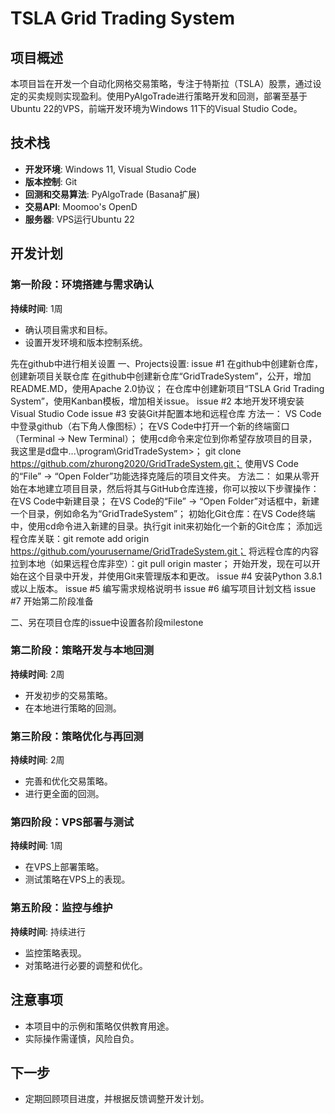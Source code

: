 # TSLA Grid Trading System

## 项目概述
本项目旨在开发一个自动化网格交易策略，专注于特斯拉（TSLA）股票，通过设定的买卖规则实现盈利。使用PyAlgoTrade进行策略开发和回测，部署至基于Ubuntu 22的VPS，前端开发环境为Windows 11下的Visual Studio Code。

## 技术栈
- **开发环境**: Windows 11, Visual Studio Code
- **版本控制**: Git
- **回测和交易算法**: PyAlgoTrade (Basana扩展)
- **交易API**: Moomoo's OpenD
- **服务器**: VPS运行Ubuntu 22

## 开发计划

### 第一阶段：环境搭建与需求确认
**持续时间**: 1周
- 确认项目需求和目标。
- 设置开发环境和版本控制系统。

先在github中进行相关设置
一、Projects设置:
issue #1 在github中创建新仓库，创建新项目关联仓库
在github中创建新仓库“GridTradeSystem”，公开，增加README.MD，使用Apache 2.0协议；
在仓库中创建新项目“TSLA Grid Trading System”，使用Kanban模板，增加相关issue。
issue #2 本地开发环境安装Visual Studio Code
issue #3 安装Git并配置本地和远程仓库
方法一：
VS Code中登录github（右下角人像图标）；
在VS Code中打开一个新的终端窗口（Terminal -> New Terminal）；
使用cd命令来定位到你希望存放项目的目录，我这里是d盘中...\program\GridTradeSystem>；
git clone https://github.com/zhurong2020/GridTradeSystem.git；
使用VS Code的“File” -> “Open Folder”功能选择克隆后的项目文件夹。
方法二：
如果从零开始在本地建立项目目录，然后将其与GitHub仓库连接，你可以按以下步骤操作：
在VS Code中新建目录；
在VS Code的“File” -> “Open Folder”对话框中，新建一个目录，例如命名为“GridTradeSystem”；
初始化Git仓库：在VS Code终端中，使用cd命令进入新建的目录。执行git init来初始化一个新的Git仓库；
添加远程仓库关联：git remote add origin https://github.com/yourusername/GridTradeSystem.git；
将远程仓库的内容拉到本地（如果远程仓库非空）：git pull origin master；
开始开发，现在可以开始在这个目录中开发，并使用Git来管理版本和更改。
issue #4 安装Python 3.8.1或以上版本。
issue #5 编写需求规格说明书
issue #6 编写项目计划文档
issue #7 开始第二阶段准备

二、另在项目仓库的issue中设置各阶段milestone

### 第二阶段：策略开发与本地回测
**持续时间**: 2周
- 开发初步的交易策略。
- 在本地进行策略的回测。

### 第三阶段：策略优化与再回测
**持续时间**: 2周
- 完善和优化交易策略。
- 进行更全面的回测。

### 第四阶段：VPS部署与测试
**持续时间**: 1周
- 在VPS上部署策略。
- 测试策略在VPS上的表现。

### 第五阶段：监控与维护
**持续时间**: 持续进行
- 监控策略表现。
- 对策略进行必要的调整和优化。

## 注意事项
- 本项目中的示例和策略仅供教育用途。
- 实际操作需谨慎，风险自负。

## 下一步
- 定期回顾项目进度，并根据反馈调整开发计划。
